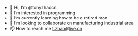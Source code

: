 - 👋 Hi, I’m @tonyzhaocn
- 👀 I’m interested in programming
- 🌱 I’m currently learning how to be a retired man
- 💞️ I’m looking to collaborate on manufacturing industrial area
- 📫 How to reach me t.zhao@live.cn

<!---
tonyzhaocn/tonyzhaocn is a ✨ special ✨ repository because its `README.md` (this file) appears on your GitHub profile.
You can click the Preview link to take a look at your changes.
--->
